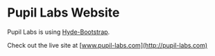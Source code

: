 Pupil Labs Website
==================

Pupil Labs is using [Hyde-Bootstrap](https://github.com/auzigog/hyde-bootstrap).

Check out the live site at [www.pupil-labs.com](http://pupil-labs.com)